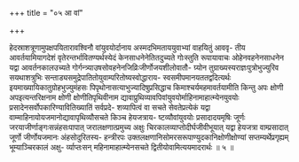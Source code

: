+++
title = "०५ आ वां"

+++

हेदस्राशत्रूणामुपक्षपयितारावश्विनौ वांयुवयोर्दानाय अस्मदभिमताययुवाभ्यां वाहयितुं आववृ- तीय आवर्तयामियागदेशं वृतेरन्तर्भावितण्यर्थस्येदं केनसाधनेनेतितदुच्यते गोःस्तुति रूपायावाचः ओहेनवहनेनसाधनेन यद्वा आवर्तनकालउच्यते गोर्गन्त्र्याउषसोवहनेनजिव्रिःजीर्णोजयशीलोवातौ- ग्र्योन तुग्राख्यस्यराज्ञःपुत्रोभुज्युरिव सयथाशत्रुभिः सन्ताड्यसमुद्रेपातितोयुवाम्परितोष्यस्वोद्धाराय- स्वसमीपमानयततद्वदित्यर्थः इयमाख्यायिकातुग्रोहभुज्युमंहसः पिपृथोनासत्याभुज्यादिषुप्रसिद्धाच किमाश्चर्यमहमावर्तयामीति किन्तु अपः क्षोणी अपइत्यन्तरिक्षनाम क्षोणी क्षोणीतिपृथिवीनाम द्यावाप्रुथिव्यावपिवांयुवयोर्माहिनामाहात्म्येनयुवयोः प्रसादेनसर्वोपकारिण्यावितिख्यातिं सर्वप्रदे- शव्यापित्वं वा सचते सेवतेप्रत्येकं यद्वा वाम्माहिनायोयजमानोद्यावापृथिव्यौसचते किञ्च हेयजत्राय- ष्टव्यौवांयुवयोः प्रसादादयमृषिः जूर्णः जरयाजीर्णाङ्गःसन्नंहसःपापात् जरालक्षणात्प्रमुच्य अक्षुः चिरकालव्याप्तोदीर्घजीवीभूयात् यद्वा हेयजत्रा वाम्प्रसादात् जूर्णो जीर्णोयजमानः अंहसोदुरितस्य- हन्त्रीरपः उक्तलक्षणानिसोमरसरूपाण्युदकानिक्षोणीक्षोण्यां सप्तम्यर्थेप्रगृह्यम् भूम्याञ्चिरकालं अक्षु- र्व्याप्तःसन् महिनामाहात्म्येनसचते द्वितीयोवामित्ययमादरार्थः ॥ ५ ॥